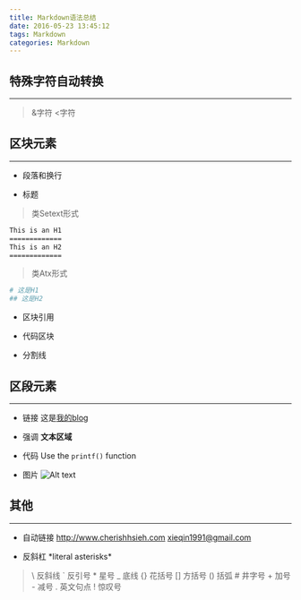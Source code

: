 ```yaml
---
title: Markdown语法总结
date: 2016-05-23 13:45:12
tags: Markdown
categories: Markdown
---
```


## 特殊字符自动转换
------------------------
> &字符
> <字符

## 区块元素
------------------------

- 段落和换行

- 标题

>类Setext形式
``` bash
This is an H1
=============
This is an H2
=============
```

>类Atx形式
``` bash
# 这是H1
## 这是H2
```
- 区块引用

- 代码区块

- 分割线


## 区段元素
------------------------

- 链接
这是[我的blog](http://www.cherishhsieh.com)

- 强调
**文本区域**

- 代码
Use the `printf()` function

- 图片
![Alt text](https://avatars2.githubusercontent.com/u/6762420?v=3&s=460)

## 其他
------------------------

- 自动链接
<http://www.cherishhsieh.com>
<xieqin1991@gmail.com>

- 反斜杠
\*literal asterisks\*
>\   反斜线
>`   反引号
>\*   星号
>_   底线
>{}  花括号
>[]  方括号
>()  括弧
>\#   井字号
>\+   加号
>\-   减号
>.   英文句点
>!   惊叹号